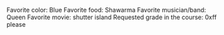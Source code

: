 Favorite color: Blue 
Favorite food: Shawarma
Favorite musician/band: Queen 
Favorite movie: shutter island
Requested grade in the course: 0xff please 
